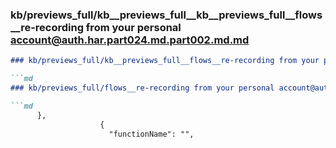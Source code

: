 ### kb/previews_full/kb__previews_full__kb__previews_full__flows__re-recording from your personal account@auth.har.part024.md.part002.md.md

```md
### kb/previews_full/kb__previews_full__flows__re-recording from your personal account@auth.har.part024.md.part002.md

```md
### kb/previews_full/flows__re-recording from your personal account@auth.har.part024.md (part 002)

```md
      },
                    {
                      "functionName": "",
     
```

```

```

```
